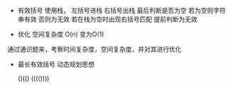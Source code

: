 - 有效括号
    使用栈， 左括号进栈 右括号出栈 最后判断是否为空
    若为空则字符串有效
    否则为无效
    若在栈为空时出现右括号匹配 提前判断为无效

- 优化
    空间复杂度
    O(n) 
    变为O(1)

通过通识题来，考察时间复杂度，空间复杂度，并对其进行优化


- 最长有效括号
    动态规划思想


    ()(()
    (((())))